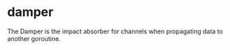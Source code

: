 # damper
The Damper is the impact absorber for channels when propagating data to another goroutine.
